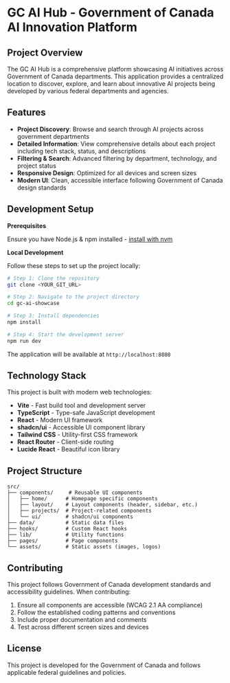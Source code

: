 # GC AI Hub - Government of Canada AI Innovation Platform

## Project Overview

The GC AI Hub is a comprehensive platform showcasing AI initiatives across Government of Canada departments. This application provides a centralized location to discover, explore, and learn about innovative AI projects being developed by various federal departments and agencies.

## Features

- **Project Discovery**: Browse and search through AI projects across government departments
- **Detailed Information**: View comprehensive details about each project including tech stack, status, and descriptions
- **Filtering & Search**: Advanced filtering by department, technology, and project status
- **Responsive Design**: Optimized for all devices and screen sizes
- **Modern UI**: Clean, accessible interface following Government of Canada design standards

## Development Setup

**Prerequisites**

Ensure you have Node.js & npm installed - [install with nvm](https://github.com/nvm-sh/nvm#installing-and-updating)

**Local Development**

Follow these steps to set up the project locally:

```sh
# Step 1: Clone the repository
git clone <YOUR_GIT_URL>

# Step 2: Navigate to the project directory
cd gc-ai-showcase

# Step 3: Install dependencies
npm install

# Step 4: Start the development server
npm run dev
```

The application will be available at `http://localhost:8080`

## Technology Stack

This project is built with modern web technologies:

- **Vite** - Fast build tool and development server
- **TypeScript** - Type-safe JavaScript development
- **React** - Modern UI framework
- **shadcn/ui** - Accessible UI component library
- **Tailwind CSS** - Utility-first CSS framework
- **React Router** - Client-side routing
- **Lucide React** - Beautiful icon library

## Project Structure

```
src/
├── components/     # Reusable UI components
│   ├── home/      # Homepage specific components
│   ├── layout/    # Layout components (header, sidebar, etc.)
│   ├── projects/  # Project-related components
│   └── ui/        # shadcn/ui components
├── data/          # Static data files
├── hooks/         # Custom React hooks
├── lib/           # Utility functions
├── pages/         # Page components
└── assets/        # Static assets (images, logos)
```

## Contributing

This project follows Government of Canada development standards and accessibility guidelines. When contributing:

1. Ensure all components are accessible (WCAG 2.1 AA compliance)
2. Follow the established coding patterns and conventions
3. Include proper documentation and comments
4. Test across different screen sizes and devices

## License

This project is developed for the Government of Canada and follows applicable federal guidelines and policies.
